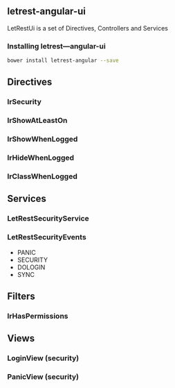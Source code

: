 ## letrest-angular-ui

LetRestUi is a set of Directives, Controllers and Services

### Installing letrest—angular-ui

```bash
bower install letrest-angular --save
```

## Directives

### lrSecurity
### lrShowAtLeastOn
### lrShowWhenLogged
### lrHideWhenLogged
### lrClassWhenLogged

## Services

### LetRestSecurityService
### LetRestSecurityEvents
* PANIC
* SECURITY
* DOLOGIN
* SYNC

## Filters

### lrHasPermissions

## Views

### LoginView (security)
### PanicView (security)
